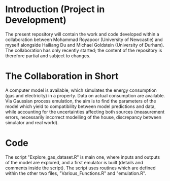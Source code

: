 # Introduction (Project in Development)
The present repository will contain the work and code developed within a collaboration between Mohammad Royapoor (University of Newcastle) and myself alongside Hailiang Du and Michael Goldstein (University of Durham). The collaboration has only recently started; the content of the repository is therefore partial and subject to changes.

# The Collaboration in Short
A computer model is available, which simulates the energy consumption (gas and electricity) in a property. Data on actual consumption are available. Via Gaussian process emulation, the aim is to find the parameters of the model which yield to compatibility between model predictions and data, while accounting for the uncertainties affecting both sources (measurement errors, necessarily incorrect modelling of the house, discrepancy between simulator and real world).

# Code
The script "Explore_gas_dataset.R" is main one, where inputs and outputs of the model are explored, and a first emulator is built (details and comments inside the script).
The script uses routines which are defined within the other two files, "Various_Functions.R" and "emulation.R".



